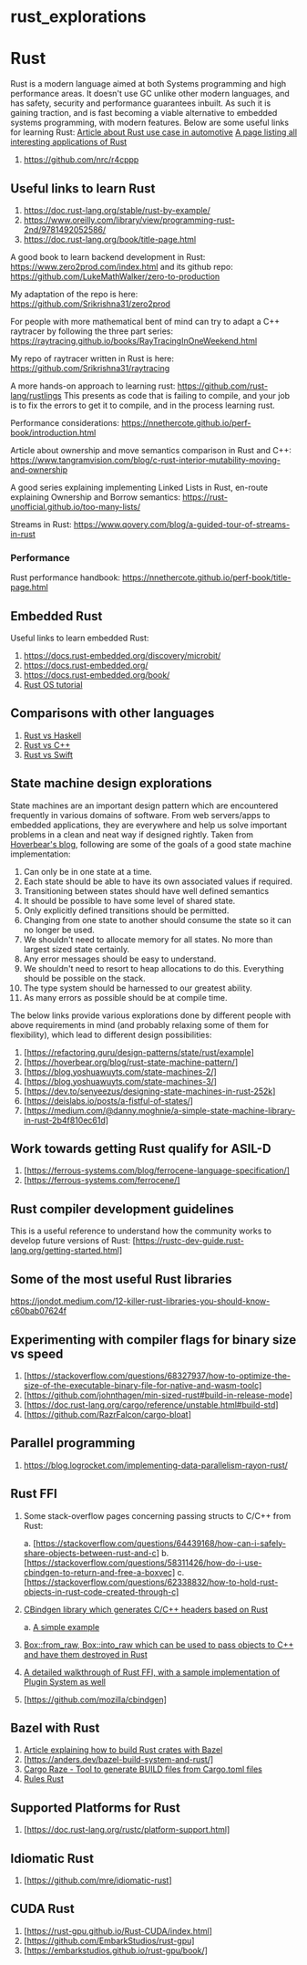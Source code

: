 # rust_explorations

# Rust

Rust is a modern language aimed at both Systems programming and high performance areas. It doesn't use GC unlike other modern languages, and has safety, security and performance guarantees inbuilt.
As such it is gaining traction, and is fast becoming a viable alternative to embedded systems programming, with modern features. Below are some useful links for learning Rust:
[Article about Rust use case in automotive](https://medium.com/@sojan.james/the-case-for-using-rust-for-automotive-software-19400779f126)
[A page listing all interesting applications of Rust](https://robotics.rs/¶)

1. <https://github.com/nrc/r4cppp>

## Useful links to learn Rust

1. <https://doc.rust-lang.org/stable/rust-by-example/>
2. <https://www.oreilly.com/library/view/programming-rust-2nd/9781492052586/>
3. <https://doc.rust-lang.org/book/title-page.html>

A good book to learn backend development in Rust:
<https://www.zero2prod.com/index.html> and its github repo: <https://github.com/LukeMathWalker/zero-to-production>

My adaptation of the repo is here: <https://github.com/Srikrishna31/zero2prod>

For people with more mathematical bent of mind can try to adapt a C++ raytracer by following the three part series: <https://raytracing.github.io/books/RayTracingInOneWeekend.html>

My repo of raytracer written in Rust is here: <https://github.com/Srikrishna31/raytracing>

A more hands-on approach to learning rust: <https://github.com/rust-lang/rustlings>
This presents as code that is failing to compile, and your job is to fix the errors to get it to compile, and in the process learning rust.

Performance considerations: <https://nnethercote.github.io/perf-book/introduction.html>

Article about ownership and move semantics comparison in Rust and C++: <https://www.tangramvision.com/blog/c-rust-interior-mutability-moving-and-ownership>

A good series explaining implementing Linked Lists in Rust, en-route explaining Ownership and Borrow semantics: <https://rust-unofficial.github.io/too-many-lists/>

Streams in Rust: <https://www.qovery.com/blog/a-guided-tour-of-streams-in-rust>

### Performance

Rust performance handbook: <https://nnethercote.github.io/perf-book/title-page.html>

## Embedded Rust

Useful links to learn embedded Rust:

1. <https://docs.rust-embedded.org/discovery/microbit/>
2. <https://docs.rust-embedded.org/>
3. <https://docs.rust-embedded.org/book/>
4. [Rust OS tutorial](https://github.com/rust-embedded/rust-raspberrypi-OS-tutorials)

## Comparisons with other languages

1. [Rust vs Haskell](https://levelup.gitconnected.com/rust-vs-haskell-eb5d343d7be0)
2. [Rust vs C++](https://www.bairesdev.com/blog/when-speed-matters-comparing-rust-and-c/)
3. [Rust vs Swift](https://blog.logrocket.com/swift-vs-rust-comparison-guide/)

## State machine design explorations

State machines are an important design pattern which are encountered frequently in various domains of software. From web servers/apps to embedded applications, they are everywhere and help us solve important problems in a clean 
and neat way if designed rightly. Taken from [Hoverbear's blog](https://hoverbear.org/blog/rust-state-machine-pattern/), following are some of the goals of a good state machine implementation:

1. Can only be in one state at a time.
2. Each state should be able to have its own associated values if required.
3. Transitioning between states should have well defined semantics
4. It should be possible to have some level of shared state.
5. Only explicitly defined transitions should be permitted.
6. Changing from one state to another should consume the state so it can no longer be used.
7. We shouldn't need to allocate memory for all states. No more than largest sized state certainly.
8. Any error messages should be easy to understand.
9. We shouldn't need to resort to heap allocations to do this. Everything should be possible on the stack.
10. The type system should be harnessed to our greatest ability.
11. As many errors as possible should be at compile time.

The below links provide various explorations done by different people with above requirements in mind (and probably relaxing some of them for flexibility), which lead to different design possibilities:

1. [https://refactoring.guru/design-patterns/state/rust/example]
2. [https://hoverbear.org/blog/rust-state-machine-pattern/]
3. [https://blog.yoshuawuyts.com/state-machines-2/]
4. [https://blog.yoshuawuyts.com/state-machines-3/]
5. [https://dev.to/senyeezus/designing-state-machines-in-rust-252k]
6. [https://deislabs.io/posts/a-fistful-of-states/]
7. [https://medium.com/@danny.moghnie/a-simple-state-machine-library-in-rust-2b4f810ec61d]

## Work towards getting Rust qualify for ASIL-D

1. [https://ferrous-systems.com/blog/ferrocene-language-specification/]
2. [https://ferrous-systems.com/ferrocene/]

## Rust compiler development guidelines

This is a useful reference to understand how the community works to develop future versions of Rust: [https://rustc-dev-guide.rust-lang.org/getting-started.html]

## Some of the most useful Rust libraries

<https://jondot.medium.com/12-killer-rust-libraries-you-should-know-c60bab07624f>

## Experimenting with compiler flags for binary size vs speed

1. [https://stackoverflow.com/questions/68327937/how-to-optimize-the-size-of-the-executable-binary-file-for-native-and-wasm-toolc]
2. [https://github.com/johnthagen/min-sized-rust#build-in-release-mode]
3. [https://doc.rust-lang.org/cargo/reference/unstable.html#build-std]
4. [https://github.com/RazrFalcon/cargo-bloat]

## Parallel programming

1. <https://blog.logrocket.com/implementing-data-parallelism-rayon-rust/>

## Rust FFI

1. Some stack-overflow pages concerning passing structs to C/C++ from Rust:

    a. [https://stackoverflow.com/questions/64439168/how-can-i-safely-share-objects-between-rust-and-c]
    b. [https://stackoverflow.com/questions/58311426/how-do-i-use-cbindgen-to-return-and-free-a-boxvec]
    c. [https://stackoverflow.com/questions/62338832/how-to-hold-rust-objects-in-rust-code-created-through-c]

2. [CBindgen library which generates C/C++ headers based on Rust](https://docs.rs/cbindgen/latest/cbindgen/fn.generate.html)

    a. [A simple example](https://github.com/JoshuaBatty/cbindgen_simple_example/blob/master/build.rs)

3. [Box::from_raw, Box::into_raw which can be used to pass objects to C++ and have them destroyed in Rust](https://doc.rust-lang.org/beta/std/boxed/index.html#memory-layout)

4. [A detailed walkthrough of Rust FFI, with a sample implementation of Plugin System as well](https://michael-f-bryan.github.io/rust-ffi-guide/overview.html)

5. [https://github.com/mozilla/cbindgen]

## Bazel with Rust

1. [Article explaining how to build Rust crates with Bazel](https://earthly.dev/blog/bazel-with-rust/)
2. [https://anders.dev/bazel-build-system-and-rust/]
3. [Cargo Raze - Tool to generate BUILD files from Cargo.toml files](https://github.com/google/cargo-raze)
4. [Rules Rust](http://bazelbuild.github.io/rules_rust/crate_universe.html)

## Supported Platforms for Rust

1. [https://doc.rust-lang.org/rustc/platform-support.html]

## Idiomatic Rust

1. [https://github.com/mre/idiomatic-rust]

## CUDA Rust

1. [https://rust-gpu.github.io/Rust-CUDA/index.html]
2. [https://github.com/EmbarkStudios/rust-gpu]
3. [https://embarkstudios.github.io/rust-gpu/book/]
